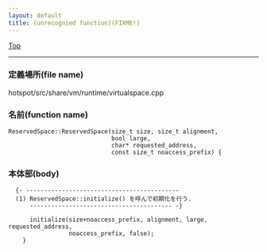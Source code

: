 ```yaml
---
layout: default
title: (unrecognied function)(FIXME!)
---
```

[Top](../index.html)

--- 
### 定義場所(file name)
hotspot/src/share/vm/runtime/virtualspace.cpp

### 名前(function name)
```
ReservedSpace::ReservedSpace(size_t size, size_t alignment,
                             bool large,
                             char* requested_address,
                             const size_t noaccess_prefix) {
```

### 本体部(body)
```
  {- -------------------------------------------
  (1) ReservedSpace::initialize() を呼んで初期化を行う.
      ---------------------------------------- -}

	  initialize(size+noaccess_prefix, alignment, large, requested_address,
	             noaccess_prefix, false);
	}
	
```



